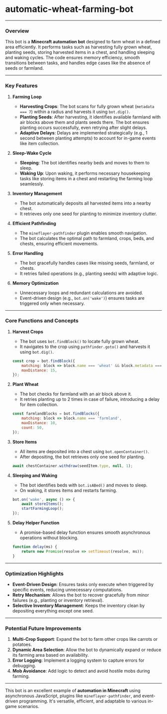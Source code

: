 # automatic-wheat-farming-bot


---

### **Overview**
This bot is a **Minecraft automation bot** designed to farm wheat in a defined area efficiently. It performs tasks such as harvesting fully grown wheat, planting seeds, storing harvested items in a chest, and handling sleeping and waking cycles. The code ensures memory efficiency, smooth transitions between tasks, and handles edge cases like the absence of seeds or farmland.

---

### **Key Features**
1. **Farming Loop**  
   - **Harvesting Crops**: The bot scans for fully grown wheat (`metadata === 7`) within a radius and harvests it using `bot.dig()`.  
   - **Planting Seeds**: After harvesting, it identifies available farmland with air blocks above them and plants seeds there. The bot ensures planting occurs successfully, even retrying after slight delays.  
   - **Adaptive Delays**: Delays are implemented strategically (e.g., 1 second between planting attempts) to account for in-game events like item collection.

2. **Sleep-Wake Cycle**  
   - **Sleeping**: The bot identifies nearby beds and moves to them to sleep.  
   - **Waking Up**: Upon waking, it performs necessary housekeeping tasks like storing items in a chest and restarting the farming loop seamlessly.  

3. **Inventory Management**  
   - The bot automatically deposits all harvested items into a nearby chest.  
   - It retrieves only one seed for planting to minimize inventory clutter.  

4. **Efficient Pathfinding**  
   - The `mineflayer-pathfinder` plugin enables smooth navigation.  
   - The bot calculates the optimal path to farmland, crops, beds, and chests, ensuring efficient movements.

5. **Error Handling**  
   - The bot gracefully handles cases like missing seeds, farmland, or chests.  
   - It retries failed operations (e.g., planting seeds) with adaptive logic.

6. **Memory Optimization**  
   - Unnecessary loops and redundant calculations are avoided.  
   - Event-driven design (e.g., `bot.on('wake')`) ensures tasks are triggered only when necessary.

---

### **Core Functions and Concepts**
1. **Harvest Crops**  
   - The bot uses `bot.findBlock()` to locate fully grown wheat.  
   - It navigates to the crop using `pathfinder.goto()` and harvests it using `bot.dig()`.

   ```javascript
   const crop = bot.findBlock({
       matching: block => block.name === 'wheat' && block.metadata === 7,
       maxDistance: 15,
   });
   ```

2. **Plant Wheat**  
   - The bot checks for farmland with an air block above it.  
   - It retries planting up to 2 times in case of failure, introducing a delay for item collection.

   ```javascript
   const farmlandBlocks = bot.findBlocks({
       matching: block => block.name === 'farmland',
       maxDistance: 10,
       count: 50,
   });
   ```

3. **Store Items**  
   - All items are deposited into a chest using `bot.openContainer()`.  
   - After depositing, the bot retrieves only one seed for planting.

   ```javascript
   await chestContainer.withdraw(seedItem.type, null, 1);
   ```

4. **Sleeping and Waking**  
   - The bot identifies beds with `bot.isABed()` and moves to sleep.  
   - On waking, it stores items and restarts farming.

   ```javascript
   bot.on('wake', async () => {
       await storeItems();
       startFarmingLoop();
   });
   ```

5. **Delay Helper Function**  
   - A promise-based delay function ensures smooth asynchronous operations without blocking.

   ```javascript
   function delay(ms) {
       return new Promise(resolve => setTimeout(resolve, ms));
   }
   ```

---

### **Optimization Highlights**
- **Event-Driven Design**: Ensures tasks only execute when triggered by specific events, reducing unnecessary computations.
- **Retry Mechanism**: Allows the bot to recover gracefully from minor failures (e.g., planting or inventory retrieval).
- **Selective Inventory Management**: Keeps the inventory clean by depositing everything except one seed.

---

### **Potential Future Improvements**
1. **Multi-Crop Support**: Expand the bot to farm other crops like carrots or potatoes.
2. **Dynamic Area Selection**: Allow the bot to dynamically expand or reduce its farming area based on availability.
3. **Error Logging**: Implement a logging system to capture errors for debugging.
4. **Mob Avoidance**: Add logic to detect and avoid hostile mobs during farming.

---

This bot is an excellent example of **automation in Minecraft** using asynchronous JavaScript, plugins like `mineflayer-pathfinder`, and event-driven programming. It's versatile, efficient, and adaptable to various in-game scenarios.
